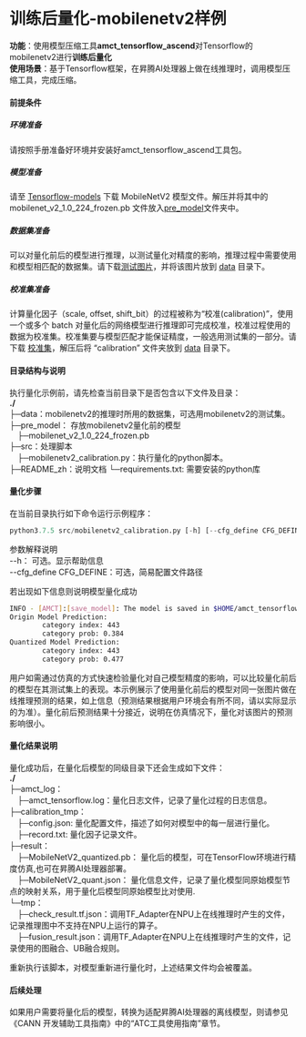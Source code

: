 # 训练后量化-mobilenetv2样例
**功能**：使用模型压缩工具**amct_tensorflow_ascend**对Tensorflow的mobilenetv2进行**训练后量化**   
**使用场景**：基于Tensorflow框架，在昇腾AI处理器上做在线推理时，调用模型压缩工具，完成压缩。

#### 前提条件
##### 环境准备
请按照手册准备好环境并安装好amct_tensorflow_ascend工具包。
##### 模型准备
请至
[Tensorflow-models](https://storage.googleapis.com/mobilenet_v2/checkpoints/mobilenet_v2_1.0_224.tgz)
下载 MobileNetV2 模型文件。解压并将其中的 mobilenet_v2_1.0_224_frozen.pb 文件放入[pre_model](./pre_model)文件夹中。
##### 数据集准备
可以对量化前后的模型进行推理，以测试量化对精度的影响，推理过程中需要使用和模型相匹配的数据集。请下载[测试图片](https://obs-9be7.obs.cn-east-2.myhuaweicloud.com/models/mobilenet_v2_calibration/classification.jpg)，并将该图片放到 [data](./data/) 目录下。
##### 校准集准备
计算量化因子（scale, offset, shift_bit）的过程被称为“校准(calibration)”，使用一个或多个 batch 对量化后的网络模型进行推理即可完成校准，校准过程使用的数据为校准集。校准集要与模型匹配才能保证精度，一般选用测试集的一部分。请下载
[校准集](https://obs-9be7.obs.cn-east-2.myhuaweicloud.com/models/mobilenet_v2_calibration/calibration.rar)，解压后将 “calibration” 文件夹放到 [data](./data/) 目录下。

#### 目录结构与说明
执行量化示例前，请先检查当前目录下是否包含以下文件及目录：  
**./**   
├─data：mobilenetv2的推理时所用的数据集，可选用mobilenetv2的测试集。    
├─pre_model： 存放mobilenetv2量化前的模型  
&emsp;├─mobilenet_v2_1.0_224_frozen.pb  
├─src：处理脚本   
&emsp;├─mobilenetv2_calibration.py：执行量化的python脚本。   
├─README_zh：说明文档
└─requirements.txt: 需要安装的python库

#### 量化步骤
在当前目录执行如下命令运行示例程序：
```python
python3.7.5 src/mobilenetv2_calibration.py [-h] [--cfg_define CFG_DEFINE]
```
参数解释说明   
--h： 可选。显示帮助信息   
--cfg_define CFG_DEFINE：可选，简易配置文件路径

若出现如下信息则说明模型量化成功
```bash
INFO - [AMCT]:[save_model]: The model is saved in $HOME/amct_tensorflow_ascend/mobilenetv2/result/MobileNetV2_ascend_quantized.pb
Origin Model Prediction:
        category index: 443
        category prob: 0.384
Quantized Model Prediction:
        category index: 443
        category prob: 0.477
```
用户如需通过仿真的方式快速检验量化对自己模型精度的影响，可以比较量化前后的模型在其测试集上的表现。本示例展示了使用量化前后的模型对同一张图片做在线推理预测的结果，如上信息（预测结果根据用户环境会有所不同，请以实际显示的为准）。量化前后预测结果十分接近，说明在仿真情况下，量化对该图片的预测影响很小。

#### 量化结果说明
量化成功后，在量化后模型的同级目录下还会生成如下文件：   
**./**   
├─amct_log：   
&emsp;├─amct_tensorflow.log：量化日志文件，记录了量化过程的日志信息。  
├─calibration_tmp：  
&emsp;├─config.json: 量化配置文件，描述了如何对模型中的每一层进行量化。   
&emsp;├─record.txt: 量化因子记录文件。     
├─result：   
&emsp;├─MobileNetV2_quantized.pb： 量化后的模型，可在TensorFlow环境进行精度仿真,也可在昇腾AI处理器部署。   
&emsp;├─MobileNetV2_quant.json： 量化信息文件，记录了量化模型同原始模型节点的映射关系，用于量化后模型同原始模型比对使用.   
└─tmp：    
&emsp;├─check_result.tf.json：调用TF_Adapter在NPU上在线推理时产生的文件，记录推理图中不支持在NPU上运行的算子。  
&emsp;├─fusion_result.json：调用TF_Adapter在NPU上在线推理时产生的文件，记录使用的图融合、UB融合规则。   

重新执行该脚本，对模型重新进行量化时，上述结果文件均会被覆盖。

#### 后续处理
如果用户需要将量化后的模型，转换为适配昇腾AI处理器的离线模型，则请参见《CANN 开发辅助工具指南》中的“ATC工具使用指南”章节。